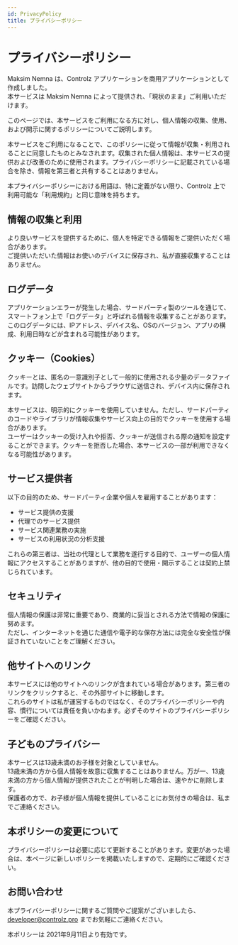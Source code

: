 ```yaml
---
id: PrivacyPolicy
title: プライバシーポリシー
---
```


# プライバシーポリシー

Maksim Nemna は、Controlz アプリケーションを商用アプリケーションとして作成しました。  
本サービスは Maksim Nemna によって提供され、「現状のまま」ご利用いただけます。

このページでは、本サービスをご利用になる方に対し、個人情報の収集、使用、および開示に関するポリシーについてご説明します。

本サービスをご利用になることで、このポリシーに従って情報が収集・利用されることに同意したものとみなされます。収集された個人情報は、本サービスの提供および改善のために使用されます。プライバシーポリシーに記載されている場合を除き、情報を第三者と共有することはありません。

本プライバシーポリシーにおける用語は、特に定義がない限り、Controlz 上で利用可能な「利用規約」と同じ意味を持ちます。

## 情報の収集と利用

より良いサービスを提供するために、個人を特定できる情報をご提供いただく場合があります。  
ご提供いただいた情報はお使いのデバイスに保存され、私が直接収集することはありません。

## ログデータ

アプリケーションエラーが発生した場合、サードパーティ製のツールを通じて、スマートフォン上で「ログデータ」と呼ばれる情報を収集することがあります。  
このログデータには、IPアドレス、デバイス名、OSのバージョン、アプリの構成、利用日時などが含まれる可能性があります。

## クッキー（Cookies）

クッキーとは、匿名の一意識別子として一般的に使用される少量のデータファイルです。訪問したウェブサイトからブラウザに送信され、デバイス内に保存されます。

本サービスは、明示的にクッキーを使用していません。ただし、サードパーティのコードやライブラリが情報収集やサービス向上の目的でクッキーを使用する場合があります。  
ユーザーはクッキーの受け入れや拒否、クッキーが送信される際の通知を設定することができます。クッキーを拒否した場合、本サービスの一部が利用できなくなる可能性があります。

## サービス提供者

以下の目的のため、サードパーティ企業や個人を雇用することがあります：

- サービス提供の支援
- 代理でのサービス提供
- サービス関連業務の実施
- サービスの利用状況の分析支援

これらの第三者は、当社の代理として業務を遂行する目的で、ユーザーの個人情報にアクセスすることがありますが、他の目的で使用・開示することは契約上禁じられています。

## セキュリティ

個人情報の保護は非常に重要であり、商業的に妥当とされる方法で情報の保護に努めます。  
ただし、インターネットを通じた通信や電子的な保存方法には完全な安全性が保証されていないことをご理解ください。

## 他サイトへのリンク

本サービスには他のサイトへのリンクが含まれている場合があります。第三者のリンクをクリックすると、その外部サイトに移動します。  
これらのサイトは私が運営するものではなく、そのプライバシーポリシーや内容、慣行については責任を負いかねます。必ずそのサイトのプライバシーポリシーをご確認ください。

## 子どものプライバシー

本サービスは13歳未満のお子様を対象としていません。  
13歳未満の方から個人情報を故意に収集することはありません。万が一、13歳未満の方から個人情報が提供されたことが判明した場合は、速やかに削除します。  
保護者の方で、お子様が個人情報を提供していることにお気付きの場合は、私までご連絡ください。

## 本ポリシーの変更について

プライバシーポリシーは必要に応じて更新することがあります。変更があった場合は、本ページに新しいポリシーを掲載いたしますので、定期的にご確認ください。

## お問い合わせ

本プライバシーポリシーに関するご質問やご提案がございましたら、[developer@controlz.pro](mailto:developer@controlz.pro) までお気軽にご連絡ください。

本ポリシーは 2021年9月11日より有効です。